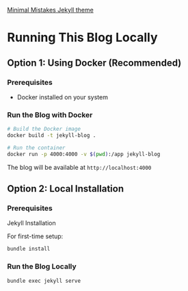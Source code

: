 [Minimal Mistakes Jekyll theme](https://mmistakes.github.io/minimal-mistakes/)

# Running This Blog Locally

## Option 1: Using Docker (Recommended)

### Prerequisites

- Docker installed on your system

### Run the Blog with Docker

```bash
# Build the Docker image
docker build -t jekyll-blog .

# Run the container
docker run -p 4000:4000 -v $(pwd):/app jekyll-blog
```

The blog will be available at `http://localhost:4000`

## Option 2: Local Installation

### Prerequisites

Jekyll Installation

For first-time setup:

```bash
bundle install
```

### Run the Blog Locally

```bash
bundle exec jekyll serve
```

